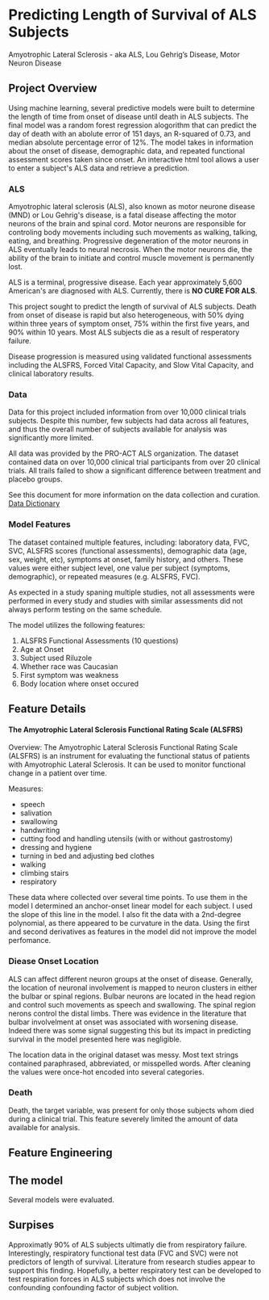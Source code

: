# Predicting Length of Survival of ALS Subjects

Amyotrophic Lateral Sclerosis - aka ALS, Lou Gehrig’s Disease, Motor Neuron Disease   

## Project Overview  

Using machine learning, several predictive models were built to determine the length of time from onset of disease until death in ALS subjects. The final model was a random forest regression alogorithm that can predict the day of death with an abolute error of 151 days, an R-squared of 0.73, and median absolute percentage error of 12%. The model takes in information about the onset of disease, demographic data, and repeated functional assessment scores taken since onset. An interactive html tool allows a user to enter a subject's ALS data and retrieve a prediction.

### ALS

Amyotrophic lateral sclerosis (ALS), also known as motor neurone disease (MND) or Lou Gehrig's disease, is a fatal disease affecting the motor neurons of the brain and spinal cord.  Motor neurons are responsible for controling body movements including such movements as walking, talking, eating, and breathing. Progressive degeneration of the motor neurons in ALS eventually leads to neural necrosis. When the motor neurons die, the ability of the brain to initiate and control muscle movement is permanently lost.  

ALS is a terminal, progressive disease. Each year approximately 5,600 American's are diagnosed with ALS. Currently, there is **NO CURE FOR ALS**.
        
This project sought to predict the length of survival of ALS subjects. Death from onset of disease is rapid but also heterogeneous, with 50% dying within three years of symptom onset, 75% within the first five years, and 90% within 10 years. Most ALS subjects die as a result of resperatory failure. 

Disease progression is measured using validated functional assessments including the ALSFRS, Forced Vital Capacity, and Slow Vital Capacity, and clinical laboratory results.  
 

### Data


Data for this project included information from over 10,000 clinical trials subjects. Despite this number, few subjects had data across all features, and thus the overall number of subjects available for analysis was significantly more limited.

All data was provided by the PRO-ACT ALS organization. The dataset contained data on over 10,000 clinical trial participants from over 20 clinical trials. All trails failed to show a significant difference between treatment and placebo groups.

See this document for more information on the data collection and curation. [Data Dictionary](https://nctu.partners.org/ProACT/Document/DisplayLatest/2)


### Model Features

The dataset contained multiple features, including: laboratory data, FVC, SVC, ALSFRS scores (functional assessments), demographic data (age, sex, weight, etc), symptoms at onset, family history, and others. These values were either subject level, one value per subject (symptoms, demographic), or repeated measures (e.g. ALSFRS, FVC).

As expected in a study spaning multiple studies, not all assessments were performed in every study and studies with similar assessments did not always perform testing on the same schedule. 

The model utilizes the following features:

1. ALSFRS Functional Assessments (10 questions)
2. Age at Onset
3. Subject used Riluzole
4. Whether race was Caucasian
5. First symptom was weakness
6. Body location where onset occured



## Feature Details
#### The Amyotrophic Lateral Sclerosis Functional Rating Scale (ALSFRS)

Overview:
The Amyotrophic Lateral Sclerosis Functional Rating Scale (ALSFRS) is an instrument for evaluating the functional status of patients with Amyotrophic Lateral Sclerosis. It can be used to monitor functional change in a patient over time.

Measures:
- speech
- salivation
- swallowing
- handwriting
- cutting food and handling utensils (with or without gastrostomy)
- dressing and hygiene
- turning in bed and adjusting bed clothes
- walking
- climbing stairs
- respiratory

These data where collected over several time points. To use them in the model I determined an anchor-onset linear model for each subject. I used the slope of this line in the model. I also fit the data with a 2nd-degree polynomial, as there appeared to be curvature in the data. Using the first and second derivatives as features in the model did not improve the model perfomance. 

### Diease Onset Location

ALS can affect different neuron groups at the onset of disease. Generally, the location of neuronal involvement is mapped to neuron clusters in either the bulbar or spinal regions. Bulbar neurons are located in the head region and control such movements as speech and swallowing. The spinal region nerons control the distal limbs. There was evidence in the literature that bulbar involvelment at onset was associated with worsening disease. Indeed there was some signal suggesting this but its impact in predicting survival in the model presented here was negligible.

The location data in the original dataset was messy. Most text strings contained paraphrased, abbreviated, or misspelled words. After cleaning the values were once-hot encoded into several categories.

### Death

Death, the target variable, was present for only those subjects whom died during a clinical trial. This feature severely limited the amount of data available for analysis.


## Feature Engineering
### 


## The model
Several models were evaluated. 

## Surpises

Approximatly 90% of ALS subjects ultimatly die from respiratory failure. Interestingly, respiratory functional test data (FVC and SVC) were not predictors of length of survival. Literature from research studies appear to support this finding. Hopefully, a better respiratory test can be developed to test respiration forces in ALS subjects which does not involve the confounding confounding factor of subject volition.

